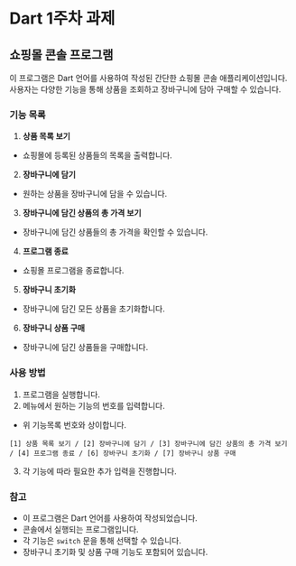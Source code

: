 # Dart 1주차 과제

## 쇼핑몰 콘솔 프로그램
이 프로그램은 Dart 언어를 사용하여 작성된 간단한 쇼핑몰 콘솔 애플리케이션입니다. 사용자는 다양한 기능을 통해 상품을 조회하고 장바구니에 담아 구매할 수 있습니다.

### 기능 목록
1. **상품 목록 보기**
 - 쇼핑몰에 등록된 상품들의 목록을 출력합니다.
    
2. **장바구니에 담기**
 - 원하는 상품을 장바구니에 담을 수 있습니다.
    
3. **장바구니에 담긴 상품의 총 가격 보기**
 - 장바구니에 담긴 상품들의 총 가격을 확인할 수 있습니다.
    
4. **프로그램 종료**
 - 쇼핑몰 프로그램을 종료합니다.
    
5. **장바구니 초기화**
 - 장바구니에 담긴 모든 상품을 초기화합니다.
    
6. **장바구니 상품 구매**
 - 장바구니에 담긴 상품들을 구매합니다.

### 사용 방법
1. 프로그램을 실행합니다.
2. 메뉴에서 원하는 기능의 번호를 입력합니다.
 - 위 기능목록 번호와 상이합니다.
 ```
 [1] 상품 목록 보기 / [2] 장바구니에 담기 / [3] 장바구니에 담긴 상품의 총 가격 보기 / [4] 프로그램 종료 / [6] 장바구니 초기화 / [7] 장바구니 상품 구매
 ```
3. 각 기능에 따라 필요한 추가 입력을 진행합니다.

### 참고
- 이 프로그램은 Dart 언어를 사용하여 작성되었습니다.
- 콘솔에서 실행되는 프로그램입니다.
- 각 기능은 `switch` 문을 통해 선택할 수 있습니다.
- 장바구니 초기화 및 상품 구매 기능도 포함되어 있습니다.
